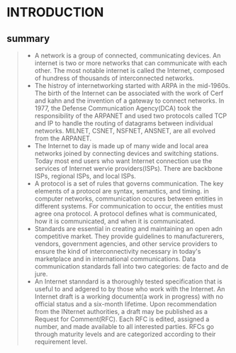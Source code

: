 # INTRODUCTION
## summary
>- A network is a group of connected, communicating devices. An internet is two or more networks that can communicate with each other. The most notable internet is called the Internet, composed of hundress of thousands of interconnected networks.
>- The histroy of internetworking started with ARPA in the mid-1960s. The birth of the Internet can be associated with the work of Cerf and kahn and the invention of a gateway to connect networks. In 1977, the Defense Communication Agency(DCA) took the responsibility of the ARPANET and used two protocols called TCP and IP to handle the routing of datagrams between individual networks. MILNET, CSNET, NSFNET, ANSNET, are all evolved from the ARPANET.
>- The Internet to day is made up of many wide and local area networks joined by connecting devices and switching stations. Today most end users who want Internet connection use the services of Internet wervie providers(ISPs). There are backbone ISPs, regional ISPs, and local ISPs.
>- A protocol is a set of rules that governs communication. The key elements of a protocol are syntax, semantics, and timing. in computer networks, communication occures between entities in different systems. For communication to occur, the entities must agree ona protocol. A protocol defines what is communicated, how it is communicated, and when it is communicated.
>- Standards are essential in creating and maintaining an open adn competitive market. They provide guidelines to manufacturerers, vendors, government agencies, and other service providers to ensure the kind of interconnectivity necessary in today's marketplace and in international communications. Data communication standards fall into two categories: de facto and de jure.
>- An Internet stanndard is a thoroughly tested specification that is useful to and adgered to by those who work with the Internet. An Internet draft is a working document(a work in progress) with no official status and a six-month lifetime. Upon recommendation from the INternet authorities, a draft may be published as a Request for Comment(RFC). Each RFC is edited, assigned a number, and made available to all interested parties. RFCs go through maturity levels and are categorized according to their requirement level.
 

